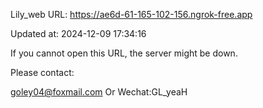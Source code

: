 Lily_web URL: https://ae6d-61-165-102-156.ngrok-free.app

Updated at: 2024-12-09 17:34:16

If you cannot open this URL, the server might be down.

Please contact: 

goley04@foxmail.com Or Wechat:GL_yeaH